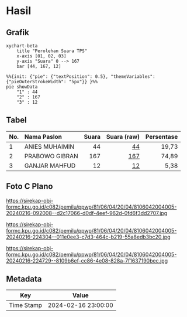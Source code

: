 # Hasil

## Grafik

```mermaid
xychart-beta
    title "Perolehan Suara TPS"
    x-axis [01, 02, 03]
    y-axis "Suara" 0 --> 167
    bar [44, 167, 12]
```

```mermaid
%%{init: {"pie": {"textPosition": 0.5}, "themeVariables": {"pieOuterStrokeWidth": "5px"}} }%%
pie showData
    "1" : 44
    "2" : 167
    "3" : 12
```

## Tabel

| No. | Nama Paslon    | Suara | Suara (raw) | Persentase |
|:--- |:-------------- | -----:| -----------:| ----------:|
| 1   | ANIES MUHAIMIN | 44    | [44][p-1]   | 19,73      |
| 2   | PRABOWO GIBRAN | 167   | [167][p-2]  | 74,89      |
| 3   | GANJAR MAHFUD  | 12    | [12][p-3]   | 5,38       |


[p-1]: https://github.com/gigit-pemilu/pemilu-2024-81-maluku/blob/main/pilpres/hitung-suara/sub/81-maluku/sub/06-seram-bagian-barat/sub/04-huamual-belakang/sub/2004-tonu-jaya/sub/005-tps/sub/paslon-1.txt
[p-2]: https://github.com/gigit-pemilu/pemilu-2024-81-maluku/blob/main/pilpres/hitung-suara/sub/81-maluku/sub/06-seram-bagian-barat/sub/04-huamual-belakang/sub/2004-tonu-jaya/sub/005-tps/sub/paslon-2.txt
[p-3]: https://github.com/gigit-pemilu/pemilu-2024-81-maluku/blob/main/pilpres/hitung-suara/sub/81-maluku/sub/06-seram-bagian-barat/sub/04-huamual-belakang/sub/2004-tonu-jaya/sub/005-tps/sub/paslon-3.txt

## Foto C Plano

https://sirekap-obj-formc.kpu.go.id/c082/pemilu/ppwp/81/06/04/20/04/8106042004005-20240216-092008--d2c17066-d0df-4eef-962d-0fd6f3dd2707.jpg

https://sirekap-obj-formc.kpu.go.id/c082/pemilu/ppwp/81/06/04/20/04/8106042004005-20240216-224304--011e0ee3-c7d3-464c-b219-55a8edb3bc20.jpg

https://sirekap-obj-formc.kpu.go.id/c082/pemilu/ppwp/81/06/04/20/04/8106042004005-20240216-224729--8109b6ef-cc86-4e08-828a-7f1637190bec.jpg


## Metadata

| Key        | Value               |
| ---------- | ------------------- |
| Time Stamp | 2024-02-16 23:00:00 |



